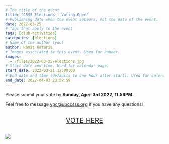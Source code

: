 ```yaml
---
# The title of the event
title: "CSSS Elections - Voting Open"
# Publishing date when the event appears, not the date of the event.
date: 2022-03-25
# Tags that apply to the event
tags: [club-activities]
categories: [elections]
# Name of the author (you)
author: Ramit Kataria
# Images associated to this event. Used for banner.
images:
  - /files/2022-03-25-elections.jpg
# Start date and time. Used for calendar page.
start_date: 2022-03-21 12:00:00
# End date and time (defaults to one hour after start). Used for calendar page.
end_date: 2022-04-03 23:59:59
---
```


Please submit your vote by **Sunday, April 3rd 2022, 11:59PM**. 

Feel free to message vpc@ubccsss.org if you have any questions!

<p style="font-size: 16pt; text-align: center; margin: 30px;">
  <a href="https://ubccsss.org/election">VOTE HERE</a>
</p>

![](/files/2022-03-25-elections.jpg)
